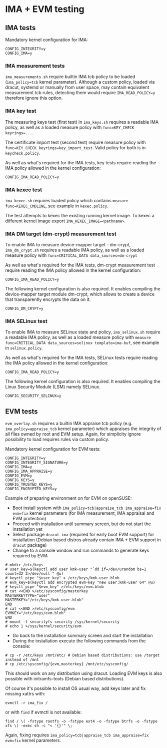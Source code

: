 # IMA + EVM testing

## IMA tests

Mandatory kernel configuration for IMA:
```
CONFIG_INTEGRITY=y
CONFIG_IMA=y
```

### IMA measurement tests
`ima_measurements.sh` require builtin IMA tcb policy to be loaded
(`ima_policy=tcb` kernel parameter).
Although a custom policy, loaded via dracut, systemd or manually from user
space, may contain equivalent measurement tcb rules, detecting them would
require `IMA_READ_POLICY=y` therefore ignore this option.

### IMA key test
The measuring keys test (first test) in `ima_keys.sh` requires a readable IMA
policy, as well as a loaded measure policy with `func=KEY_CHECK keyrings=...`.

The certificate import test (second test) require measure policy with
`func=KEY_CHECK keyrings=key_import_test`. Valid policy for both is in
`keycheck.policy`.

As well as what's required for the IMA tests, key tests require reading the IMA
policy allowed in the kernel configuration:
```
CONFIG_IMA_READ_POLICY=y
```

### IMA kexec test

`ima_kexec.sh` requires loaded policy which contains `measure func=KEXEC_CMDLINE`,
see example in `kexec.policy`.

The test attempts to kexec the existing running kernel image.
To kexec a different kernel image export `IMA_KEXEC_IMAGE=<pathname>`.

### IMA DM target (dm-crypt) measurement test

To enable IMA to measure device-mapper target - dm-crypt,
`ima_dm_crypt.sh` requires a readable IMA policy, as well as
a loaded measure policy with
`func=CRITICAL_DATA data_sources=dm-crypt`

As well as what's required for the IMA tests, dm-crypt measurement test require
reading the IMA policy allowed in the kernel configuration:
```
CONFIG_IMA_READ_POLICY=y
```

The following kernel configuration is also required. It enables compiling
the device-mapper target module dm-crypt, which allows to create a device
that transparently encrypts the data on it.
```
CONFIG_DM_CRYPT=y
```

### IMA SELinux test

To enable IMA to measure SELinux state and policy, `ima_selinux.sh`
require a readable IMA policy, as well as a loaded measure policy with
`measure func=CRITICAL_DATA data_sources=selinux template=ima-buf`,
see example in `selinux.policy`.

As well as what's required for the IMA tests, SELinux tests require reading
the IMA policy allowed in the kernel configuration:
```
CONFIG_IMA_READ_POLICY=y
```

The following kernel configuration is also required. It enables compiling
the Linux Security Module (LSM) namely SELinux.
```
CONFIG_SECURITY_SELINUX=y
```

## EVM tests

`evm_overlay.sh` requires a builtin IMA appraise tcb policy (e.g. `ima_policy=appraise_tcb`
kernel parameter) which appraises the integrity of all files owned by root and EVM setup.
Again, for simplicity ignore possibility to load requires rules via custom policy.

Mandatory kernel configuration for EVM tests:
```
CONFIG_INTEGRITY=y
CONFIG_INTEGRITY_SIGNATURE=y
CONFIG_IMA=y
CONFIG_IMA_APPRAISE=y
CONFIG_EVM=y
CONFIG_KEYS=y
CONFIG_TRUSTED_KEYS=y
CONFIG_ENCRYPTED_KEYS=y
```

Example of preparing environment on for EVM on openSUSE:

* Boot install system with `ima_policy=tcb|appraise_tcb ima_appraise=fix evm=fix` kernel parameters
  (for IMA measurement, IMA appraisal and EVM protection)
* Proceed with installation until summary screen, but do not start the installation yet
* Select package `dracut-ima` (required for early boot EVM support) for installation
  (Debian based distros already contain IMA + EVM support in `dracut` package)
* Change to a console window and run commands to generate keys required by EVM:
```
# mkdir /etc/keys
# user_key=$(keyctl add user kmk-user "`dd if=/dev/urandom bs=1 count=32 2>/dev/null`" @u)
# keyctl pipe "$user_key" > /etc/keys/kmk-user.blob
# evm_key=$(keyctl add encrypted evm-key "new user:kmk-user 64" @u)
# keyctl pipe "$evm_key" >/etc/keys/evm.blob
# cat <<END >/etc/sysconfig/masterkey
MASTERKEYTYPE="user"
MASTERKEY="/etc/keys/kmk-user.blob"
END
# cat <<END >/etc/sysconfig/evm
EVMKEY="/etc/keys/evm.blob"
END
# mount -t securityfs security /sys/kernel/security
# echo 1 >/sys/kernel/security/evm
```

* Go back to the installation summary screen and start the installation
* During the installation execute the following commands from the console:
```
# cp -r /etc/keys /mnt/etc/ # Debian based distributions: use /target instead of /mnt
# cp /etc/sysconfig/{evm,masterkey} /mnt/etc/sysconfig/
```

This should work on any distribution using dracut.
Loading EVM keys is also possible with initramfs-tools (Debian based distributions).

Of course it's possible to install OS usual way, add keys later and fix missing xattrs with:
```
evmctl -r ima_fix /
```

or with `find` if evmctl is not available:
```
find / \( -fstype rootfs -o -fstype ext4 -o -fstype btrfs -o -fstype xfs \) -exec sh -c "< '{}'" \;
```
Again, fixing requires `ima_policy=tcb|appraise_tcb ima_appraise=fix evm=fix` kernel parameters.
